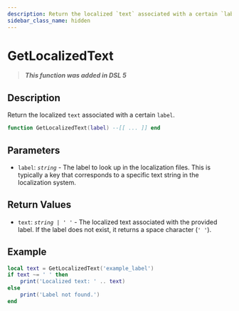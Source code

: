 ```yaml
---
description: Return the localized `text` associated with a certain `label`.
sidebar_class_name: hidden
---
```


# GetLocalizedText

> **_This function was added in DSL 5_**

## Description

Return the localized `text` associated with a certain `label`.

```lua
function GetLocalizedText(label) --[[ ... ]] end
```

## Parameters

- `label`: _`string`_ - The label to look up in the localization files. This is typically a key that corresponds to a specific text string in the localization system.

## Return Values

- `text`: _`string | ' '`_ - The localized text associated with the provided label. If the label does not exist, it returns a space character (`' '`).

## Example

```lua
local text = GetLocalizedText('example_label')
if text ~= ' ' then
    print('Localized text: ' .. text)
else
    print('Label not found.')
end
```
